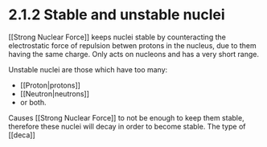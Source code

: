 # 2.1.2 Stable and unstable nuclei
[[Strong Nuclear Force]] keeps nuclei stable by counteracting the electrostatic force of repulsion betwen protons in the nucleus, due to them having the same charge.
Only acts on nucleons and has a very short range.

Unstable nuclei are those which have too many:
- [[Proton|protons]]
- [[Neutron|neutrons]]
- or both.

Causes [[Strong Nuclear Force]] to not be enough to keep them stable, therefore these nuclei will decay in order to become stable. The type of [[deca]]